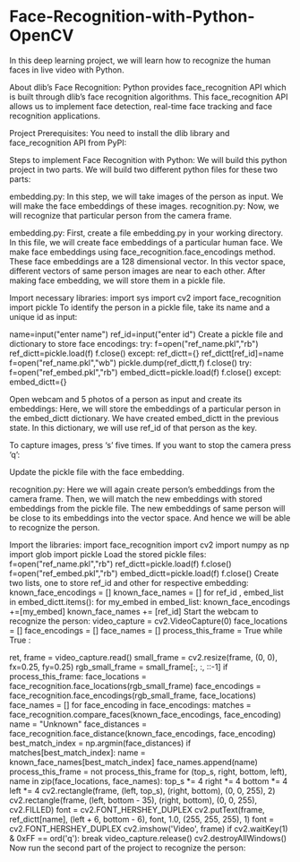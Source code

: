 # Face-Recognition-with-Python-OpenCV
In this deep learning project, we will learn how to recognize the human faces in live video with Python.

About dlib’s Face Recognition: Python provides face_recognition API which is built through dlib’s face recognition algorithms. This face_recognition API allows us to implement face detection, real-time face tracking and face recognition applications.

Project Prerequisites: You need to install the dlib library and face_recognition API from PyPI:

Steps to implement Face Recognition with Python: We will build this python project in two parts. We will build two different python files for these two parts:

embedding.py: In this step, we will take images of the person as input. We will make the face embeddings of these images. recognition.py: Now, we will recognize that particular person from the camera frame.

embedding.py:
First, create a file embedding.py in your working directory. In this file, we will create face embeddings of a particular human face. We make face embeddings using face_recognition.face_encodings method. These face embeddings are a 128 dimensional vector. In this vector space, different vectors of same person images are near to each other. After making face embedding, we will store them in a pickle file.

Import necessary libraries: import sys import cv2 import face_recognition import pickle To identify the person in a pickle file, take its name and a unique id as input:

name=input("enter name") ref_id=input("enter id") Create a pickle file and dictionary to store face encodings: try: f=open("ref_name.pkl","rb") ref_dictt=pickle.load(f) f.close() except: ref_dictt={} ref_dictt[ref_id]=name f=open("ref_name.pkl","wb") pickle.dump(ref_dictt,f) f.close() try: f=open("ref_embed.pkl","rb") embed_dictt=pickle.load(f) f.close() except: embed_dictt={}

Open webcam and 5 photos of a person as input and create its embeddings: Here, we will store the embeddings of a particular person in the embed_dictt dictionary. We have created embed_dictt in the previous state. In this dictionary, we will use ref_id of that person as the key.

To capture images, press ‘s’ five times. If you want to stop the camera press ‘q’:

Update the pickle file with the face embedding.

recognition.py:
Here we will again create person’s embeddings from the camera frame. Then, we will match the new embeddings with stored embeddings from the pickle file. The new embeddings of same person will be close to its embeddings into the vector space. And hence we will be able to recognize the person.

Import the libraries: import face_recognition import cv2 import numpy as np import glob import pickle Load the stored pickle files: f=open("ref_name.pkl","rb") ref_dictt=pickle.load(f)
f.close() f=open("ref_embed.pkl","rb") embed_dictt=pickle.load(f)
f.close() Create two lists, one to store ref_id and other for respective embedding: known_face_encodings = []
known_face_names = []
for ref_id , embed_list in embed_dictt.items(): for my_embed in embed_list: known_face_encodings +=[my_embed] known_face_names += [ref_id] Start the webcam to recognize the person: video_capture = cv2.VideoCapture(0) face_locations = [] face_encodings = [] face_names = [] process_this_frame = True while True :

ret, frame = video_capture.read()
small_frame = cv2.resize(frame, (0, 0), fx=0.25, fy=0.25)
rgb_small_frame = small_frame[:, :, ::-1]
if process_this_frame:
    face_locations = face_recognition.face_locations(rgb_small_frame)
    face_encodings = face_recognition.face_encodings(rgb_small_frame, face_locations)
    face_names = []
    for face_encoding in face_encodings:
        matches = face_recognition.compare_faces(known_face_encodings, face_encoding)
        name = "Unknown"
        face_distances = face_recognition.face_distance(known_face_encodings, face_encoding)
        best_match_index = np.argmin(face_distances)
        if matches[best_match_index]:
            name = known_face_names[best_match_index]
        face_names.append(name)
process_this_frame = not process_this_frame
for (top_s, right, bottom, left), name in zip(face_locations, face_names):
    top_s *= 4
    right *= 4
    bottom *= 4
    left *= 4
    cv2.rectangle(frame, (left, top_s), (right, bottom), (0, 0, 255), 2)
    cv2.rectangle(frame, (left, bottom - 35), (right, bottom), (0, 0, 255), cv2.FILLED)
    font = cv2.FONT_HERSHEY_DUPLEX
    cv2.putText(frame, ref_dictt[name], (left + 6, bottom - 6), font, 1.0, (255, 255, 255), 1)
font = cv2.FONT_HERSHEY_DUPLEX
cv2.imshow('Video', frame)
if cv2.waitKey(1) & 0xFF == ord('q'):
    break
video_capture.release() cv2.destroyAllWindows() Now run the second part of the project to recognize the person:
